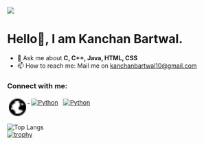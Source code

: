 ![](https://komarev.com/ghpvc/?username=Kanchan-bartwal)

# Hello👋, I am Kanchan Bartwal.

- 💬 Ask me about  <strong>C, C++, Java, HTML, CSS</strong>
- 📫 How to reach me: Mail me on <a>kanchanbartwal10@gmail.com</a>
 
### Connect with me:
<p>
 <a href="https://kanchan-developer-designer.herokuapp.com/" target="_blank" rel="noopener noreferrer"> <img src="https://raw.githubusercontent.com/iconic/open-iconic/master/svg/globe.svg" alt="Python" height="40" style="vertical-align:top; margin:4px"> </a>
 <a href="https://www.linkedin.com/in/kanchan-bartwal-1ba09a209/" target="_blank" rel="noopener noreferrer"> <img src="https://cdn.jsdelivr.net/npm/simple-icons@v3/icons/linkedin.svg" alt="Python" height="40" style="vertical-align:top; margin:4px"></a>
 <a href="mailto:kanchanbartwal10@gmail.com"> <img src="https://cdn.jsdelivr.net/npm/simple-icons@v3/icons/gmail.svg" alt="Python" height="40" style="vertical-align:top; margin:4px"></a>
</p>

![Top Langs](https://github-readme-stats.vercel.app/api/top-langs/?username=Kanchan-Bartwal&theme=tokyonight)
<br>
[![trophy](https://github-profile-trophy.vercel.app/?username=Kanchan-Bartwal)](https://github.com/ryo-ma/github-profile-trophy)

<!--
**Kanchan-Bartwal/Kanchan-Bartwal** is a ✨ _special_ ✨ repository because its `README.md` (this file) appears on your GitHub profile.

Here are some ideas to get you started:

- 🔭 I’m currently working on ...
- 🌱 I’m currently learning ...
- 👯 I’m looking to collaborate on ...
- 🤔 I’m looking for help with ...
- 😄 Pronouns: ...
- ⚡ Fun fact: ...
- 📝
 https://www.linkedin.com/in/kanchan-bartwal-1ba09a209/
-->







<br/>



